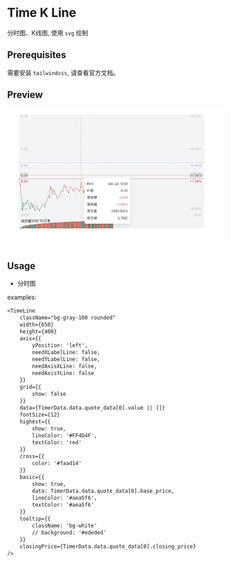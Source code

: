 # Time K Line
  分时图、K线图, 使用 `svg` 绘制

## Prerequisites
  需要安装 `tailwindcss`, 请查看官方文档。

## Preview
  ![](./screenshots/分时图.jpeg)

## Usage

- 分时图

examples:

```tsx
<TimeLine
    className="bg-gray-100 rounded"
    width={650}
    height={400}
    axis={{
        yPosition: 'left',
        needXLabelLine: false,
        needYLabelLine: false,
        needAxisXLine: false,
        needAxisYLine: false
    }}
    grid={{
        show: false
    }}
    data={TimerData.data.quote_data[0].value || []}
    fontSize={12}
    highest={{
        show: true,
        lineColor: '#FF4D4F',
        textColor: 'red'
    }}
    cross={{
        color: '#faad14'
    }}
    basic={{
        show: true,
        data: TimerData.data.quote_data[0].base_price,
        lineColor: '#aea5f6',
        textColor: '#aea5f6'
    }}
    tooltip={{
        className: 'bg-white'
        // background: '#ededed'
    }}
    closingPrice={TimerData.data.quote_data[0].closing_price}
/>
```

